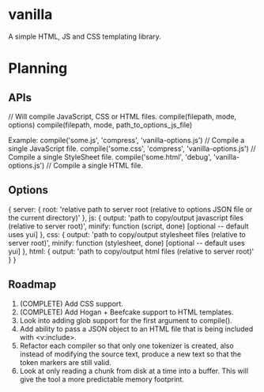 vanilla
=======

A simple HTML, JS and CSS templating library.


Planning
==========

APIs
----------

// Will compile JavaScript, CSS or HTML files.
compile(filepath, mode, options)
compile(filepath, mode, path_to_options_js_file)

Example:
compile('some.js', 'compress', 'vanilla-options.js') // Compile a single JavaScript file.
compile('some.css', 'compress', 'vanilla-options.js') // Compile a single StyleSheet file.
compile('some.html', 'debug', 'vanilla-options.js') // Compile a single HTML file.


Options
----------

{
  server: {
    root: 'relative path to server root (relative to options JSON file or the current directory)'
  },
  js: {
    output: 'path to copy/output javascript files (relative to server root)',
    minify: function (script, done) [optional -- default uses yui]
  },
  css: {
    output: 'path to copy/output stylesheet files (relative to server root)',
    minify: function (stylesheet, done) [optional -- default uses yui]
  },
  html: {
    output: 'path to copy/output html files (relative to server root)'
  }
}



Roadmap
----------

1) (COMPLETE) Add CSS support.
2) (COMPLETE) Add Hogan + Beefcake support to HTML templates.
3) Look into adding glob support for the first argument to compile().
4) Add ability to pass a JSON object to an HTML file that is being included with <v:include>.
5) Refactor each compiler so that only one tokenizer is created, also instead of modifying
   the source text, produce a new text so that the token markers are still valid.
6) Look at only reading a chunk from disk at a time into a buffer. This will
   give the tool a more predictable memory footprint.

